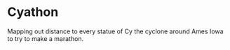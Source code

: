 # Cyathon
Mapping out distance to every statue of Cy the cyclone around Ames Iowa to try to make a marathon.
